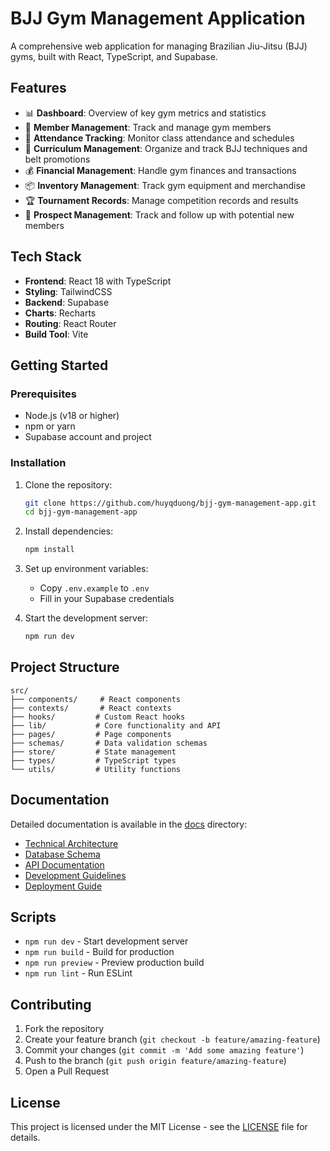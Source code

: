 # BJJ Gym Management Application

A comprehensive web application for managing Brazilian Jiu-Jitsu (BJJ) gyms, built with React, TypeScript, and Supabase.

## Features

- 📊 **Dashboard**: Overview of key gym metrics and statistics
- 👥 **Member Management**: Track and manage gym members
- 📅 **Attendance Tracking**: Monitor class attendance and schedules
- 🥋 **Curriculum Management**: Organize and track BJJ techniques and belt promotions
- 💰 **Financial Management**: Handle gym finances and transactions
- 📦 **Inventory Management**: Track gym equipment and merchandise
- 🏆 **Tournament Records**: Manage competition records and results
- 🎯 **Prospect Management**: Track and follow up with potential new members

## Tech Stack

- **Frontend**: React 18 with TypeScript
- **Styling**: TailwindCSS
- **Backend**: Supabase
- **Charts**: Recharts
- **Routing**: React Router
- **Build Tool**: Vite

## Getting Started

### Prerequisites

- Node.js (v18 or higher)
- npm or yarn
- Supabase account and project

### Installation

1. Clone the repository:
   ```bash
   git clone https://github.com/huyqduong/bjj-gym-management-app.git
   cd bjj-gym-management-app
   ```

2. Install dependencies:
   ```bash
   npm install
   ```

3. Set up environment variables:
   - Copy `.env.example` to `.env`
   - Fill in your Supabase credentials

4. Start the development server:
   ```bash
   npm run dev
   ```

## Project Structure

```
src/
├── components/     # React components
├── contexts/       # React contexts
├── hooks/         # Custom React hooks
├── lib/           # Core functionality and API
├── pages/         # Page components
├── schemas/       # Data validation schemas
├── store/         # State management
├── types/         # TypeScript types
└── utils/         # Utility functions
```

## Documentation

Detailed documentation is available in the [docs](./docs) directory:

- [Technical Architecture](./docs/architecture.md)
- [Database Schema](./docs/database-schema.md)
- [API Documentation](./docs/api.md)
- [Development Guidelines](./docs/development.md)
- [Deployment Guide](./docs/deployment.md)

## Scripts

- `npm run dev` - Start development server
- `npm run build` - Build for production
- `npm run preview` - Preview production build
- `npm run lint` - Run ESLint

## Contributing

1. Fork the repository
2. Create your feature branch (`git checkout -b feature/amazing-feature`)
3. Commit your changes (`git commit -m 'Add some amazing feature'`)
4. Push to the branch (`git push origin feature/amazing-feature`)
5. Open a Pull Request

## License

This project is licensed under the MIT License - see the [LICENSE](LICENSE) file for details.
